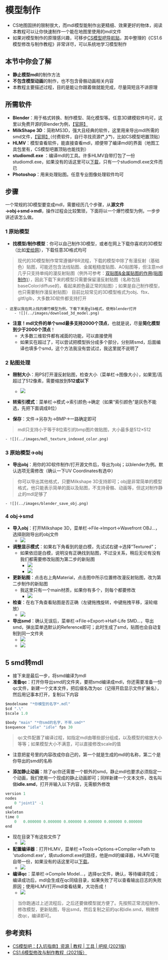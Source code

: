 # 模型制作
- CS地图固拼的限制很大，而mdl模型能制作出更精细、效果更好的物体，阅读本教程可以让你快速制作一个能在地图里使用的mdl文件
- 如果对模型制作的原理感兴趣，可移步[CS模型吧导航贴](https://tieba.baidu.com/p/7278770386)，其中整理的《CS1.6模型修改与制作教程》非常详尽，可以系统地学习模型制作

## 本节中你会了解
- **静止模型mdl**的制作方法
- **不包含模型动画**的制作，也不包含骨骼动画相关内容
- 本教程主要描述过程，目的是能让你跟着做就能完成，尽量简短且不讲原理

## 所需软件
- **Blender**：用于格式转换、制作模型、简化模型等。任意3D建模软件均可，这里以免费开源的Blender为例，[【官网】](https://www.blender.org/download/)
- **MilkShape 3D**：简称MS3D，强大且经典的软件，这里用来导出mdl所需的smd文件，[【官网】](http://milkshape3d.com/)（付费软件，自行寻找资源(͡° ͜ʖ ͡°)，比如CS模型吧置顶贴）
- **HLMV**：模型查看软件，能直接查看mdl，顺便带了编译mdl的界面（地图工具包里有，CS模型吧置顶贴也能找到）
- **studiomdl.exe** ：编译mdl的工具。许多HLMV自带打包了一份studiomdl.exe，如果没有的话这里可以[下载](resources/studiomdl.exe ':ignore')，只有一个studiomdl.exe文件而已
- **Photoshop**：用来处理贴图。任意专业图像处理软件均可

## 步骤
一个常规的3D模型要变成mdl，需要经历几个步骤，从**源文件→obj→smd→mdl**，操作过程会比较繁琐，下面将以一个爆竹模型为例，一步步讲述该怎么做。

### 1 原始模型
- **找模型/制作模型**：你可以自己制作3D模型，或者在网上下载你喜欢的3D模型（比如[爱给网](https://www.aigei.com/)），下载任意3D格式均可
> 现代的3D模型制作常常遵循PBR流程，下载的模型中除了有漫反射（基础色）贴图，可能还包含法线贴图、金属粗糙度贴图、AO贴图等，但注意mdl几乎只支持单纯的漫反射贴图（例外可参考：[双贴图&金属贴图的作用(贴图制作)](https://www.bilibili.com/video/BV1jf4y1x7MV/?p=5&share_medium=android&share_plat=android&share_source=COPY&share_tag=s_i&timestamp=1616817495&unique_k=yMjF2p&vd_source=6ba4412e45e269558fa875a9ea3bda1d)），因此下载下来的模型只需要保留漫反射贴图（名称包括baseColor/diffuse的，看起来颜色最正常的贴图）；如果是自己制作模型，也只需要制作漫反射贴图）
> 目前比较常见的3D模型格式为obj、fbx、gltf/glb，大多数3D软件都支持打开

    - 这里以我在网上找的爆竹模型为例，下载下来是glb格式，使用blender打开
        - ![](../images/download_3d_model.png)

- **注意！**mdl文件的**单个smd最多支持2000个顶点**，也就是说，尽量**简化模型到少于2000个顶点**！
    - 大多数三维软件都有减面的功能，可以直接使用
    - 如果实在超过了，可以尝试把模型拆分成多个部分，分别转smd，后面编译也填多个smd，这个方法我没有尝试过，我这里就不说明了

### 2 贴图处理  
- **限制大小**：用PS打开漫反射贴图，检查大小（菜单栏→图像大小），如果宽/高超过了512像素，需要缩放到**512或以下**
    - ![](../images/mdl_texture_size_limit.png)

- **转索引模式**：菜单栏→模式→索引颜色→确定（如果“索引颜色”是灰色不能选，先把下面调成8位）
- **保存**：文件→另存为→BMP→一路确定即可
> mdl只支持小于等于8位索引的bmp图片做贴图，大小最多是512×512

    - ![](../images/mdl_texture_indexed_color.png)

### 3 原始模型→obj
- **导出obj**：用你的3D软件制作/打开源文件后，导出为obj；以blender为例。默认选项无需修改（确认一下UV Coordinates有选中）
> 你可以导出其他格式，只要Milkshape 3D支持即可；obj是非常简单的模型格式，他只能表示简单的面以及贴图，不支持骨骼、动画等，但这对制作静止的mdl足够了

    - ![](../images/blender_save_obj.png)

### 4 obj→smd
- **导入obj**：打开Milkshape 3D，菜单栏→File→Import→Wavefront OBJ...，选择刚刚导出的obj文件
    - ![](../images/ms3d_import_obj.png)
- **调整显示模式**：如果右下角看到的是白模，先试试右键→选择“Textured”；
    - 如果依旧是白模，说明没有正确找到贴图，不过没关系，稍后无论有没有我们都需要修改贴图为第二步的新贴图
        - ![](../images/ms3d_render_mode.png)
        - ![](../images/ms3d_render_mode_texture.png)
- **更新贴图**：点击右上角Material，点击图中所示位置修改漫反射贴图，改为第二步制作的新贴图
    - 我这里只有一个main材质，如果你有多个，则每个都要修改
        - ![](../images/ms3d_set_material_image.png)
- **检查**：在右下角查看贴图是否正确（左键拖拽旋转，中键拖拽平移，滚轮缩放）
    - ![](../images/ms3d_check_model.png)
- **导出smd**：确认无误后，菜单栏→File→Export→Half-Life SMD...，导出smd，弹出菜单选默认的Reference即可；此时生成了smd，贴图也会自动复制到同一文件夹
    - ![](../images/ms3d_export_smd.png)
    - ![](../images/ms3d_export_smd_option.png)

## 5 smd转mdl
- 接下来是最后一步，将smd编译为mdl
- **准备qc**：打开你导出smd的文件夹，要把smd编译成mdl，你还需要准备一份qc文件，新建一个文本文件，把后缀名改为qc（记得开启显示文件扩展名），然后用记事本打开，复制以下内容

```js
$modelname "*你模型的名字*.mdl"
$cd ".\"
$scale 1.0

$body "main" "*你smd的名字，不带.smd*"
$sequence "idle" "idle" fps 30
```

> qc文件配置了编译过程，如指定mdl由哪些部分组成，以及模型的缩放大小等等；如果模型大小不满意，可以直接修改scale的值

- 注意把星号里的内容改成你自己的，第一个就是生成的mdl的名称，第二个是你导出的smd的名称

- **添加静止动画**：除了qc你还需要一个额外的smd，静止mdl也要求必须指定一个动画，我们使用一个现成的静止动画即可；同样新建一个文本文件，改名叫做**idle.smd**，打开并输入以下内容，无需额外修改
```js
version 1
nodes
    0 "joint1" -1
end
skeleton
time 0
    0   0.000000 0.000000 0.000000 0.000000 0.000000 0.000000
end
```
- 现在目录下有这些文件了
    - ![](../images/mdl_source_files.png)
- **配置编译器**：打开HLMV，菜单栏→Tools→Options→Compiler→Path to 'studiomdl.exe'，填studiomdl.exe的路径，他是mdl的编译器，HLMV可能自带一份，如果没有的话这里可以[下载](resources/studiomdl.exe ':ignore')。
    - ![](../images/hlmv_compiler_setting.png)
- **编译qc**：菜单栏→Compile Model...，选择qc文件，确认，等待编译完成；编译成功后，mdl会生成在qc同级目录，如果失败了可以查看输出日志的失败原因；使用HLMV打开mdl查看结果，大功告成！
    - ![](../images/compiled_mdl.png)

> 当你跑通过上述流程后，之后还要做模型就方便了。先按照正常流程制作、修改模型，更新贴图，导出smd，然后复制之前的qc和idle.smd，稍微修改qc，编译即可。


## 参考资料
- [CS模型吧：【入坑指南】资源 | 教程 | 工具 | 吧规 (2021版)](https://tieba.baidu.com/p/7278770386)
- [CS1.6模型修改与制作教程（2021版）](https://tieba.baidu.com/p/7277927482)
